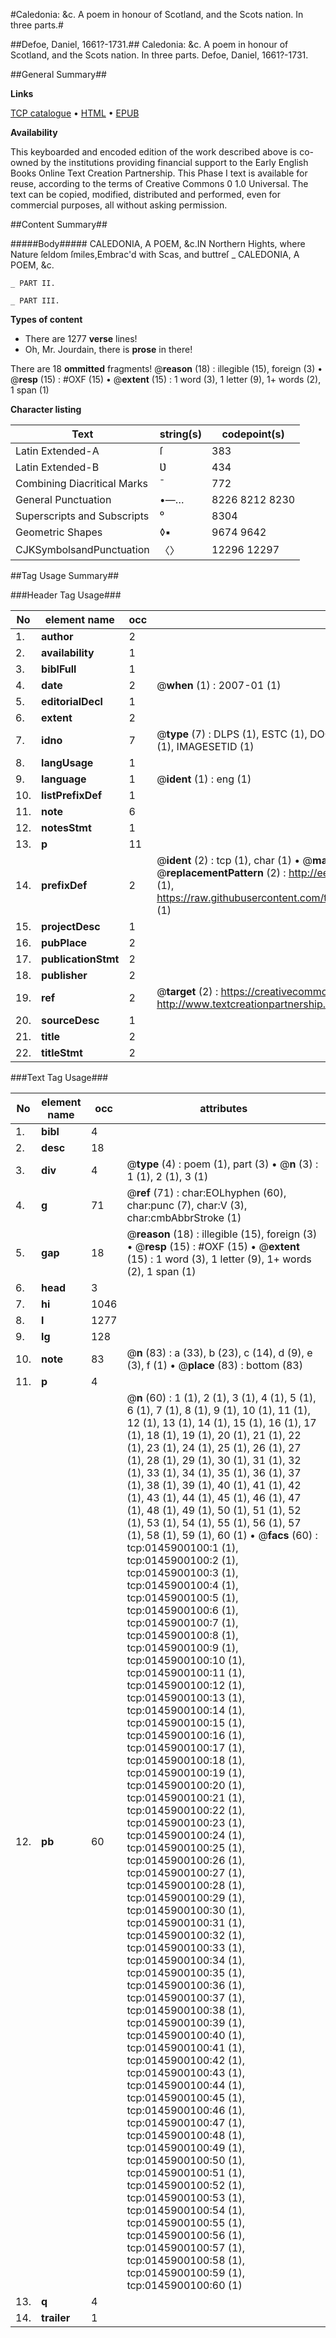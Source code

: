 #Caledonia: &c. A poem in honour of Scotland, and the Scots nation. In three parts.#

##Defoe, Daniel, 1661?-1731.##
Caledonia: &c. A poem in honour of Scotland, and the Scots nation. In three parts.
Defoe, Daniel, 1661?-1731.

##General Summary##

**Links**

[TCP catalogue](http://www.ota.ox.ac.uk/tcp/)  • 
[HTML](http://tei.it.ox.ac.uk/tcp/Texts-HTML/free/004/004833227.html)  • 
[EPUB](http://tei.it.ox.ac.uk/tcp/Texts-EPUB/free/004/004833227.epub)

**Availability**

This keyboarded and encoded edition of the
	       work described above is co-owned by the institutions
	       providing financial support to the Early English Books
	       Online Text Creation Partnership. This Phase I text is
	       available for reuse, according to the terms of Creative
	       Commons 0 1.0 Universal. The text can be copied,
	       modified, distributed and performed, even for
	       commercial purposes, all without asking permission.


##Content Summary##

#####Body#####
CALEDONIA,
A
POEM, &c.IN Northern Hights, where Nature ſeldom ſmiles,Embrac'd with Scas, and buttreſ
    _ CALEDONIA,
A
POEM, &c.

    _ PART II.

    _ PART III.

**Types of content**

  * There are 1277 **verse** lines!
  * Oh, Mr. Jourdain, there is **prose** in there!

There are 18 **ommitted** fragments! 
 @__reason__ (18) : illegible (15), foreign (3)  •  @__resp__ (15) : #OXF (15)  •  @__extent__ (15) : 1 word (3), 1 letter (9), 1+ words (2), 1 span (1)

**Character listing**


|Text|string(s)|codepoint(s)|
|---|---|---|
|Latin Extended-A|ſ|383|
|Latin Extended-B|Ʋ|434|
|Combining             Diacritical Marks|̄|772|
|General Punctuation|•—…|8226 8212 8230|
|Superscripts             and Subscripts|⁰|8304|
|Geometric Shapes|◊▪|9674 9642|
|CJKSymbolsandPunctuation|〈〉|12296 12297|

##Tag Usage Summary##

###Header Tag Usage###

|No|element name|occ|attributes|
|---|---|---|---|
|1.|__author__|2||
|2.|__availability__|1||
|3.|__biblFull__|1||
|4.|__date__|2| @__when__ (1) : 2007-01 (1)|
|5.|__editorialDecl__|1||
|6.|__extent__|2||
|7.|__idno__|7| @__type__ (7) : DLPS (1), ESTC (1), DOCNO (1), TCP (1), GALEDOCNO (1), CONTENTSET (1), IMAGESETID (1)|
|8.|__langUsage__|1||
|9.|__language__|1| @__ident__ (1) : eng (1)|
|10.|__listPrefixDef__|1||
|11.|__note__|6||
|12.|__notesStmt__|1||
|13.|__p__|11||
|14.|__prefixDef__|2| @__ident__ (2) : tcp (1), char (1)  •  @__matchPattern__ (2) : ([0-9\-]+):([0-9IVX]+) (1), (.+) (1)  •  @__replacementPattern__ (2) : http://eebo.chadwyck.com/downloadtiff?vid=$1&page=$2 (1), https://raw.githubusercontent.com/textcreationpartnership/Texts/master/tcpchars.xml#$1 (1)|
|15.|__projectDesc__|1||
|16.|__pubPlace__|2||
|17.|__publicationStmt__|2||
|18.|__publisher__|2||
|19.|__ref__|2| @__target__ (2) : https://creativecommons.org/publicdomain/zero/1.0/ (1), http://www.textcreationpartnership.org/docs/. (1)|
|20.|__sourceDesc__|1||
|21.|__title__|2||
|22.|__titleStmt__|2||


###Text Tag Usage###

|No|element name|occ|attributes|
|---|---|---|---|
|1.|__bibl__|4||
|2.|__desc__|18||
|3.|__div__|4| @__type__ (4) : poem (1), part (3)  •  @__n__ (3) : 1 (1), 2 (1), 3 (1)|
|4.|__g__|71| @__ref__ (71) : char:EOLhyphen (60), char:punc (7), char:V (3), char:cmbAbbrStroke (1)|
|5.|__gap__|18| @__reason__ (18) : illegible (15), foreign (3)  •  @__resp__ (15) : #OXF (15)  •  @__extent__ (15) : 1 word (3), 1 letter (9), 1+ words (2), 1 span (1)|
|6.|__head__|3||
|7.|__hi__|1046||
|8.|__l__|1277||
|9.|__lg__|128||
|10.|__note__|83| @__n__ (83) : a (33), b (23), c (14), d (9), e (3), f (1)  •  @__place__ (83) : bottom (83)|
|11.|__p__|4||
|12.|__pb__|60| @__n__ (60) : 1 (1), 2 (1), 3 (1), 4 (1), 5 (1), 6 (1), 7 (1), 8 (1), 9 (1), 10 (1), 11 (1), 12 (1), 13 (1), 14 (1), 15 (1), 16 (1), 17 (1), 18 (1), 19 (1), 20 (1), 21 (1), 22 (1), 23 (1), 24 (1), 25 (1), 26 (1), 27 (1), 28 (1), 29 (1), 30 (1), 31 (1), 32 (1), 33 (1), 34 (1), 35 (1), 36 (1), 37 (1), 38 (1), 39 (1), 40 (1), 41 (1), 42 (1), 43 (1), 44 (1), 45 (1), 46 (1), 47 (1), 48 (1), 49 (1), 50 (1), 51 (1), 52 (1), 53 (1), 54 (1), 55 (1), 56 (1), 57 (1), 58 (1), 59 (1), 60 (1)  •  @__facs__ (60) : tcp:0145900100:1 (1), tcp:0145900100:2 (1), tcp:0145900100:3 (1), tcp:0145900100:4 (1), tcp:0145900100:5 (1), tcp:0145900100:6 (1), tcp:0145900100:7 (1), tcp:0145900100:8 (1), tcp:0145900100:9 (1), tcp:0145900100:10 (1), tcp:0145900100:11 (1), tcp:0145900100:12 (1), tcp:0145900100:13 (1), tcp:0145900100:14 (1), tcp:0145900100:15 (1), tcp:0145900100:16 (1), tcp:0145900100:17 (1), tcp:0145900100:18 (1), tcp:0145900100:19 (1), tcp:0145900100:20 (1), tcp:0145900100:21 (1), tcp:0145900100:22 (1), tcp:0145900100:23 (1), tcp:0145900100:24 (1), tcp:0145900100:25 (1), tcp:0145900100:26 (1), tcp:0145900100:27 (1), tcp:0145900100:28 (1), tcp:0145900100:29 (1), tcp:0145900100:30 (1), tcp:0145900100:31 (1), tcp:0145900100:32 (1), tcp:0145900100:33 (1), tcp:0145900100:34 (1), tcp:0145900100:35 (1), tcp:0145900100:36 (1), tcp:0145900100:37 (1), tcp:0145900100:38 (1), tcp:0145900100:39 (1), tcp:0145900100:40 (1), tcp:0145900100:41 (1), tcp:0145900100:42 (1), tcp:0145900100:43 (1), tcp:0145900100:44 (1), tcp:0145900100:45 (1), tcp:0145900100:46 (1), tcp:0145900100:47 (1), tcp:0145900100:48 (1), tcp:0145900100:49 (1), tcp:0145900100:50 (1), tcp:0145900100:51 (1), tcp:0145900100:52 (1), tcp:0145900100:53 (1), tcp:0145900100:54 (1), tcp:0145900100:55 (1), tcp:0145900100:56 (1), tcp:0145900100:57 (1), tcp:0145900100:58 (1), tcp:0145900100:59 (1), tcp:0145900100:60 (1)|
|13.|__q__|4||
|14.|__trailer__|1||
